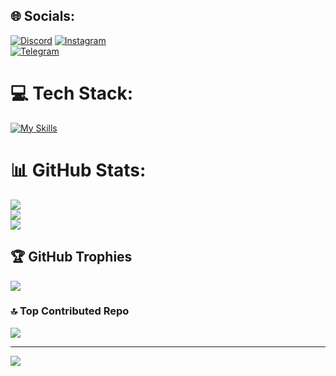 ## 🌐 Socials:
[![Discord](https://img.shields.io/badge/Discord-%237289DA.svg?logo=discord&logoColor=white)](gnsrfan) 
[![Instagram](https://img.shields.io/badge/Instagram-%23E4405F.svg?logo=Instagram&logoColor=white)]()  
[![Telegram](https://img.shields.io/badge/-telegram-white?color=white&logo=telegram&logoColor=blue)](https://t.me/gns_rfan/)

# 💻 Tech Stack:
[![My Skills](https://skillicons.dev/icons?i=py,cs,html,css,js,django,flask,fastapi,apache,firebase,vscode,visualstudio,git,github,linux,powershell,opencv,mysql,sqlite,postgres,bootstrap,react)](https://skillicons.dev)

# 📊 GitHub Stats:
![](https://github-readme-stats.vercel.app/api?username=Rfannn&theme=dark&hide_border=false&include_all_commits=true&count_private=false)<br/>
![](https://github-readme-streak-stats.herokuapp.com/?user=Rfannn&theme=dark&hide_border=false)<br/>
![](https://github-readme-stats.vercel.app/api/top-langs/?username=Rfannn&theme=dark&hide_border=false&include_all_commits=true&count_private=false&layout=compact)

## 🏆 GitHub Trophies
![](https://github-profile-trophy.vercel.app/?username=Rfannn&theme=radical&no-frame=false&no-bg=true&margin-w=4)

### 🔝 Top Contributed Repo
![](https://github-contributor-stats.vercel.app/api?username=Rfannn&limit=5&theme=dark&combine_all_yearly_contributions=true)

---
[![](https://visitcount.itsvg.in/api?id=Rfannn&icon=0&color=0)](https://visitcount.itsvg.in)
